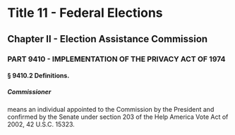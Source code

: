 
# Title 11 - Federal Elections
## Chapter II - Election Assistance Commission
### PART 9410 - IMPLEMENTATION OF THE PRIVACY ACT OF 1974
#### § 9410.2 Definitions.
##### Commissioner

means an individual appointed to the Commission by the President and confirmed by the Senate under section 203 of the Help America Vote Act of 2002, 42 U.S.C. 15323.
